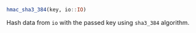 ```julia
hmac_sha3_384(key, io::IO)
```

Hash data from `io` with the passed key using `sha3_384` algorithm.
